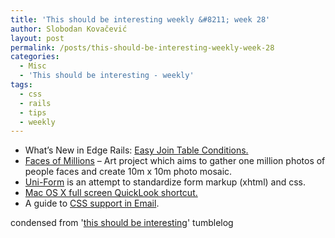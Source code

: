 ```yaml
---
title: 'This should be interesting weekly &#8211; week 28'
author: Slobodan Kovačević
layout: post
permalink: /posts/this-should-be-interesting-weekly-week-28
categories:
  - Misc
  - 'This should be interesting - weekly'
tags:
  - css
  - rails
  - tips
  - weekly
---
```

*   What&#8217;s New in Edge Rails: [Easy Join Table Conditions.][1]
*   [Faces of Millions][2] &#8211; Art project which aims to gather one million photos of people faces and create 10m x 10m photo mosaic.
*   [Uni-Form][3] is an attempt to standardize form markup (xhtml) and css.
*   [Mac OS X full screen QuickLook shortcut.][4]
*   A guide to [CSS support in Email][5].

condensed from '[this should be interesting][6]' tumblelog

[1]: http://tumblelog.slobodankovacevic.com/post/41430445/whats-new-in-edge-rails-easy-join-table-conditions
[2]: http://tumblelog.slobodankovacevic.com/post/41483353/faces-of-millions
[3]: http://tumblelog.slobodankovacevic.com/post/41727168/uni-form
[4]: http://tumblelog.slobodankovacevic.com/post/41886839/mac-fullscreen-quicklook-a-k-a-slideshow
[5]: http://tumblelog.slobodankovacevic.com/post/41978415/a-guide-to-css-support-in-email
[6]: http://tumblelog.slobodankovacevic.com/
